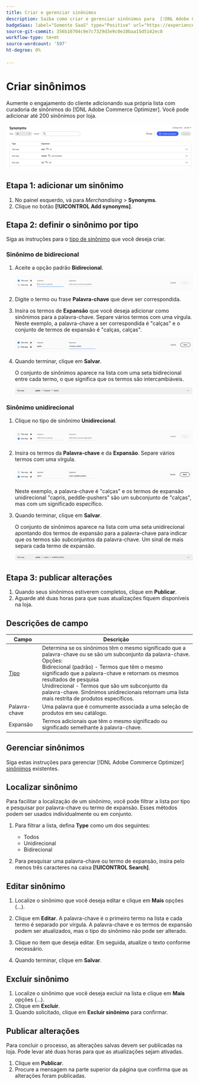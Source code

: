 ```yaml
---
title: Criar e gerenciar sinônimos
description: Saiba como criar e gerenciar sinônimos para  [!DNL Adobe Commerce Optimizer].
badgeSaas: label="Somente SaaS" type="Positive" url="https://experienceleague.adobe.com/en/docs/commerce/user-guides/product-solutions" tooltip="Aplicável somente a projetos do Adobe Commerce as a Cloud Service e do Adobe Commerce Optimizer (infraestrutura SaaS gerenciada pela Adobe)."
source-git-commit: 356b10704c9e7c7329d3e9c0e10baa15d5142ec0
workflow-type: tm+mt
source-wordcount: '597'
ht-degree: 0%

---
```


# Criar sinônimos

Aumente o engajamento do cliente adicionando sua própria lista com curadoria de sinônimos do [!DNL Adobe Commerce Optimizer]. Você pode adicionar até 200 sinônimos por loja.

![Sinônimo Workspace](../../assets/synonym-workspace.png)

## Etapa 1: adicionar um sinônimo

1. No painel esquerdo, vá para _Merchandising_ > **Synonyms**.
1. Clique no botão **[!UICONTROL Add synonyms]**.

## Etapa 2: definir o sinônimo por tipo

Siga as instruções para o [tipo de sinônimo](type.md) que você deseja criar.

### Sinônimo de bidirecional

1. Aceite a opção padrão **Bidirecional**.

   ![Adicionar sinônimo bidirecional](../../assets/synonym-add-two-way.png)

1. Digite o termo ou frase **Palavra-chave** que deve ser correspondida.
1. Insira os termos de **Expansão** que você deseja adicionar como sinônimos para a palavra-chave. Separe vários termos com uma vírgula.
Neste exemplo, a palavra-chave a ser correspondida é &quot;calças&quot; e o conjunto de termos de expansão é &quot;calças, calças&quot;.

   ![Exemplo de sinônimo bidirecional](../../assets/synonym-add-two-way-example.png)

1. Quando terminar, clique em **Salvar**.

   O conjunto de sinônimos aparece na lista com uma seta bidirecional entre cada termo, o que significa que os termos são intercambiáveis.

   ![Sinônimo bidirecional](../../assets/synonym-two-way.png)

### Sinônimo unidirecional

1. Clique no tipo de sinônimo **Unidirecional**.

   ![Adicionar sinônimo unidirecional](../../assets/synonym-add-one-way.png)

1. Insira os termos da **Palavra-chave** e da **Expansão**. Separe vários termos com uma vírgula.

   ![Exemplo de sinônimo unidirecional](../../assets/synonym-add-one-way-example.png)

   Neste exemplo, a palavra-chave é &quot;calças&quot; e os termos de expansão unidirecional &quot;capris, peddle-pushers&quot; são um subconjunto de &quot;calças&quot;, mas com um significado específico.

1. Quando terminar, clique em **Salvar**.

   O conjunto de sinônimos aparece na lista com uma seta unidirecional apontando dos termos de expansão para a palavra-chave para indicar que os termos são subconjuntos da palavra-chave. Um sinal de mais separa cada termo de expansão.

   ![Sinônimo unidirecional](../../assets/synonym-one-way.png)

## Etapa 3: publicar alterações

1. Quando seus sinônimos estiverem completos, clique em **Publicar**.
1. Aguarde até duas horas para que suas atualizações fiquem disponíveis na loja.

## Descrições de campo

| Campo | Descrição |
|--- |--- |
| [Tipo](type.md) | Determina se os sinônimos têm o mesmo significado que a palavra-chave ou se são um subconjunto da palavra-chave. Opções:<br />Bidirecional (padrão) - Termos que têm o mesmo significado que a palavra-chave e retornam os mesmos resultados de pesquisa<br />Unidirecional - Termos que são um subconjunto da palavra-chave. Sinônimos unidirecionais retornam uma lista mais restrita de produtos específicos. |
| Palavra-chave | Uma palavra que é comumente associada a uma seleção de produtos em seu catálogo. |
| Expansão | Termos adicionais que têm o mesmo significado ou significado semelhante à palavra-chave. |

## Gerenciar sinônimos

Siga estas instruções para gerenciar [!DNL Adobe Commerce Optimizer] [sinônimos](overview.md) existentes.

## Localizar sinônimo

Para facilitar a localização de um sinônimo, você pode filtrar a lista por tipo e pesquisar por palavra-chave ou termo de expansão. Esses métodos podem ser usados individualmente ou em conjunto.

1. Para filtrar a lista, defina **Type** como um dos seguintes:

   - Todos
   - Unidirecional
   - Bidirecional

1. Para pesquisar uma palavra-chave ou termo de expansão, insira pelo menos três caracteres na caixa **[!UICONTROL Search]**.

## Editar sinônimo

1. Localize o sinônimo que você deseja editar e clique em **Mais** opções (...).

1. Clique em **Editar**.
A palavra-chave é o primeiro termo na lista e cada termo é separado por vírgula. A palavra-chave e os termos de expansão podem ser atualizados, mas o tipo do sinônimo não pode ser alterado.
1. Clique no item que deseja editar. Em seguida, atualize o texto conforme necessário.

1. Quando terminar, clique em **Salvar**.

## Excluir sinônimo

1. Localize o sinônimo que você deseja excluir na lista e clique em **Mais** opções (...).
1. Clique em **Excluir**.
1. Quando solicitado, clique em **Excluir sinônimo** para confirmar.

## Publicar alterações

Para concluir o processo, as alterações salvas devem ser publicadas na loja. Pode levar até duas horas para que as atualizações sejam ativadas.

1. Clique em **Publicar**.
1. Procure a mensagem na parte superior da página que confirma que as alterações foram publicadas.
